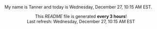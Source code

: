 My name is Tanner and today is Wednesday, December 27, 10:15 AM EST.

<p align="center">This <i>README</i> file is generated <b>every 3 hours</b>!</br>Last refresh: Wednesday, December 27, 10:15 AM EST<br /></p>
